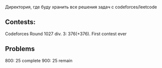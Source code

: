 Директория, где буду хранить все решения задач с codeforces/leetcode

## Contests:
Codeforces Round 1027 div. 3: 376(+376). First contest ever

## Problems
800: 25 complete
900: 25 remain
